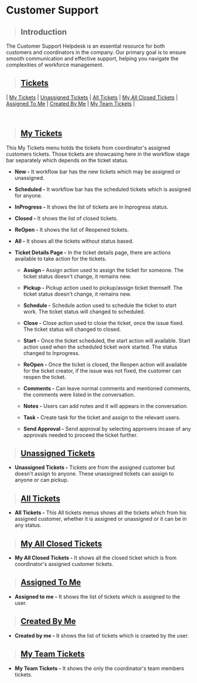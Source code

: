 # **Customer Support**

> ## **Introduction**

The Customer Support Helpdesk is an essential resource for both customers and coordinators in the company. Our primary goal is to ensure smooth communication and effective support, helping you navigate the complexities of workforce management.

> ## **[Tickets](#customer-support)**

| [My Tickets](#my-tickets) | [Unassigned Tickets](#unassigned-tickets) | [All Tickets](#all-tickets) | [My All Closed Tickets](#my-all-closed-tickets) | [Assigned To Me](#assigned-to-me) | [Created By Me](#created-by-me) | [My Team Tickets](#my-team-tickets) |

<br>

> ## **[My Tickets](#tickets)**

This My Tickets menu holds the tickets from coordinator's assigned customers tickets. Those tickets are showcasing here in the workflow stage bar separately which depends on the ticket status.

- **New -** It workflow bar has the new tickets which may be assigned or unassigned.

- **Scheduled -** It workflow bar has the scheduled tickets which is assigned for anyone.

- **InProgress -** It shows the list of tickets are in Inprogress status.

- **Closed -** It shows the list of closed tickets.

- **ReOpen -** It shows the list of Reopened tickets.

- **All -** It shows all the tickets without status based.

- **Ticket Details Page -** In the ticket details page, there are actions available to take action for the tickets.

  - **Assign -** Assign action used to assign the ticket for someone. The ticket status doesn't change, it remains new.

  - **Pickup -** Pickup action used to pickup/assign ticket themself. The ticket status doesn't change, it remains new.

  - **Schedule -** Schedule action used to schedule the ticket to start work. The ticket status will changed to scheduled.

  - **Close -** Close action used to close the ticket, once the issue fixed. The ticket status will changed to closed.

  - **Start -** Once the ticket scheduled, the start action will available. Start action used when the scheduled ticket work started. The status changed to Inprogress.

  - **ReOpen -** Once the ticket is closed, the Reopen action will available for the ticket creator, if the issue was not fixed, the customer can reopen the ticket.

  - **Comments -** Can leave normal comments and mentioned comments, the comments were listed in the conversation.

  - **Notes -** Users can add notes and it will appears in the conversation.

  - **Task -** Create task for the ticket and assign to the relevant users.

  - **Send Approval -** Send approval by selecting approvers incase of any approvals needed to proceed the ticket further.

> ## **[Unassigned Tickets](#my-tickets)**

- **Unassigned Tickets -** Tickets are from the assigned customer but doesn't assign to anyone. These unassigned tickets can assign to anyone or can pickup.

> ## **[All Tickets](#unassigned-tickets)**

- **All Tickets -** This All tickets menus shows all the tickets which from his assigned customer, whether it is assigned or unassigned or it can be in any status.

> ## **[My All Closed Tickets](#all-tickets)**

- **My All Closed Tickets -** It shows all the closed ticket which is from coordinator's assigned customer tickets.

> ## **[Assigned To Me](#my-all-closed-tickets)**

- **Assigned to me -** It shows the list of tickets which is assigned to the user.

> ## **[Created By Me](#assigned-to-me)**

- **Created by me -** It shows the list of tickets which is craeted by the user.

> ## **[My Team Tickets](#my-team-tickets)**

- **My Team Tickets -** It shows the only the coordinator's team members tickets.